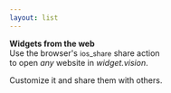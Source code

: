 ```yaml
---
layout: list
---
```


<b>Widgets from the web</b><br>
Use the browser's <span class="material-symbols-rounded" style="font-size:90%">ios_share</span> share action<br>to open <i>any</i> website in <i>widget.vision</i>.
<p>Customize it and share them with others.
